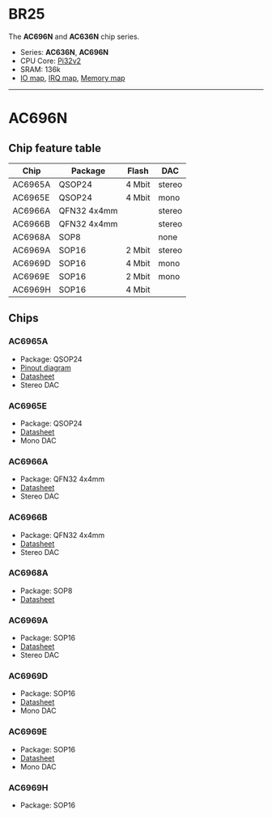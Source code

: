 # BR25

The **AC696N** and **AC636N** chip series.

- Series: **AC636N**, **AC696N**
- CPU Core: [Pi32v2](../../cpu/index.md#pi32)
- SRAM: 136k
- [IO map](iomap.md), [IRQ map](irq.md), [Memory map](memmap.md)

--------------------------------------------------------------------------------
# AC696N

## Chip feature table

| Chip    | Package     | Flash    | DAC    |
|---------|-------------|----------|--------|
| AC6965A | QSOP24      | 4 Mbit   | stereo |
| AC6965E | QSOP24      | 4 Mbit   | mono   |
| AC6966A | QFN32 4x4mm |          | stereo |
| AC6966B | QFN32 4x4mm |          | stereo |
| AC6968A | SOP8        |          | none   |
| AC6969A | SOP16       | 2 Mbit   | stereo |
| AC6969D | SOP16       | 4 Mbit   | mono   |
| AC6969E | SOP16       | 2 Mbit   | mono   |
| AC6969H | SOP16       | 4 Mbit   |        |

## Chips

### AC6965A

- Package: QSOP24
- [Pinout diagram](../pinout-diagrams/AC6965A.svg)
- [Datasheet](https://www.lenzetech.com/public/store/pdf/jsggs/AC6965A%C2%A0Datasheet%C2%A0V1.0.pdf)
- Stereo DAC

### AC6965E

- Package: QSOP24
- [Datasheet](https://www.lenzetech.com/public/store/pdf/jsggs/AC6965E%C2%A0Datasheet%C2%A0V1.0.pdf)
- Mono DAC

### AC6966A

- Package: QFN32 4x4mm
- [Datasheet](https://www.lenzetech.com/public/store/pdf/jsggs/AC6966A%C2%A0Datasheet%C2%A0V1.0.pdf)
- Stereo DAC

### AC6966B

- Package: QFN32 4x4mm
- [Datasheet](https://www.lenzetech.com/public/store/pdf/jsggs/AC6966B%C2%A0Datasheet%C2%A0V1.0.pdf)
- Stereo DAC

### AC6968A

- Package: SOP8
- [Datasheet](https://www.lenzetech.com/public/store/pdf/jsggs/AC6968A%C2%A0Datasheet%C2%A0V1.0.pdf)

### AC6969A

- Package: SOP16
- [Datasheet](https://www.lenzetech.com/public/store/pdf/jsggs/AC6969A%C2%A0Datasheet%C2%A0V1.0.pdf)
- Stereo DAC

### AC6969D

- Package: SOP16
- [Datasheet](https://www.lenzetech.com/public/store/pdf/jsggs/AC6969D%C2%A0Datasheet%C2%A0V1.0.pdf)
- Mono DAC

### AC6969E

- Package: SOP16
- [Datasheet](https://www.lenzetech.com/public/store/pdf/jsggs/AC6969E%C2%A0Datasheet%C2%A0V1.0.pdf)
- Mono DAC

### AC6969H

- Package: SOP16
